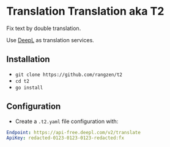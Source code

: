 # Translation Translation aka T2

Fix text by double translation.

Use [DeepL](https://deepl.com) as translation services.

## Installation

* `git clone https://github.com/rangzen/t2`
* `cd t2`
* `go install`

## Configuration

* Create a `.t2.yaml` file configuration with:

```yaml
Endpoint: https://api-free.deepl.com/v2/translate
ApiKey: redacted-0123-0123-0123-redacted:fx
```

